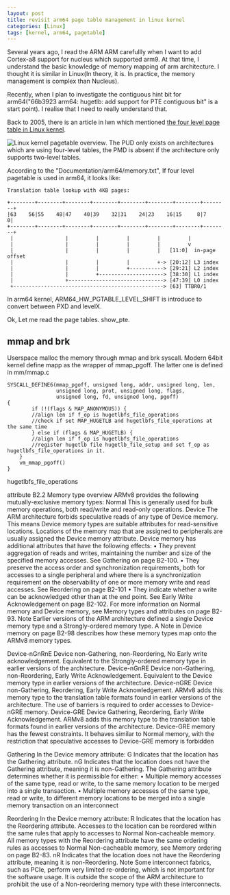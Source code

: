 ```yaml
---
layout: post
title: revisit arm64 page table management in linux kernel
categories: [Linux]
tags: [kernel, arm64, pagetable]
---
```



Several years ago, I read the ARM ARM carefullly when I want to add Cortex-a8 support for nucleus which supported arm9. At that time, I understand the basic knowledge of memory mapping of arm architecture. I thought it is similar in Linux(In theory, it is. In practice, the memory management is complex than Nucleus).

Recently, when I plan to investigate the contiguous hint bit for arm64("66b3923 arm64: hugetlb: add support for PTE contiguous bit" is a start point). I realise that I need to really understand that.

Back to 2005, there is an article in lwn which mentioned [the four level page table in Linux kernel](https://lwn.net/Articles/117749/).

![Linux kernel pagetable overview]({{site.url}}public/images/pagetable/linux_four_level_pagetables_overview_from_lwn.png).
The PUD only exists on architectures which are using four-level tables, the PMD is absent if the architecture only supports two-level tables.

According to the "Documentation/arm64/memory.txt", If four level pagetable is used in arm64, it looks like:
```
Translation table lookup with 4KB pages:

+--------+--------+--------+--------+--------+--------+--------+--------+
|63    56|55    48|47    40|39    32|31    24|23    16|15     8|7      0|
+--------+--------+--------+--------+--------+--------+--------+--------+
 |                 |         |         |         |         |
 |                 |         |         |         |         v
 |                 |         |         |         |   [11:0]  in-page offset
 |                 |         |         |         +-> [20:12] L3 index
 |                 |         |         +-----------> [29:21] L2 index
 |                 |         +---------------------> [38:30] L1 index
 |                 +-------------------------------> [47:39] L0 index
 +-------------------------------------------------> [63] TTBR0/1
```

In arm64 kernel, ARM64_HW_PGTABLE_LEVEL_SHIFT is introduce to convert between PXD and levelX.

Ok, Let me read the page tables.
show_pte.

## mmap and brk
Userspace malloc the memory through mmap and brk syscall. Modern 64bit kernel define mapp as the wrapper of mmap_pgoff. The latter one is defined in mm/mmap.c
```
SYSCALL_DEFINE6(mmap_pgoff, unsigned long, addr, unsigned long, len,
                unsigned long, prot, unsigned long, flags,
                unsigned long, fd, unsigned long, pgoff)
{
        if (!(flags & MAP_ANONYMOUS)) {
		//align len if f_op is hugetlbfs_file_operations
		//check if set MAP_HUGETLB and hugetlbfs_file_operations at the same time
        } else if (flags & MAP_HUGETLB) {
		//align len if f_op is hugetlbfs_file_operations
		//register hugetlb file hugetlb_file_setup and set f_op as hugetlbfs_file_operations in it.
	}
	vm_mmap_pgoff()
}
```
hugetlbfs_file_operations

attribute
B2.2 Memory type overview
ARMv8 provides the following mutually-exclusive memory types:
Normal This is generally used for bulk memory operations, both read/write and read-only operations.
Device The ARM architecture forbids speculative reads of any type of Device memory. This means Device
memory types are suitable attributes for read-sensitive locations.
Locations of the memory map that are assigned to peripherals are usually assigned the Device
memory attribute.
Device memory has additional attributes that have the following effects:
• They prevent aggregation of reads and writes, maintaining the number and size of the
specified memory accesses. See Gathering on page B2-100.
• They preserve the access order and synchronization requirements, both for accesses to a
single peripheral and where there is a synchronization requirement on the observability of
one or more memory write and read accesses. See Reordering on page B2-101
• They indicate whether a write can be acknowledged other than at the end point. See Early
Write Acknowledgement on page B2-102.
For more information on Normal memory and Device memory, see Memory types and attributes on page B2-93.
Note
Earlier versions of the ARM architecture defined a single Device memory type and a Strongly-ordered memory
type. A Note in Device memory on page B2-98 describes how these memory types map onto the ARMv8 memory
types.

Device-nGnRnE Device non-Gathering, non-Reordering, No Early write acknowledgement.
Equivalent to the Strongly-ordered memory type in earlier versions of the architecture.
Device-nGnRE Device non-Gathering, non-Reordering, Early Write Acknowledgement.
Equivalent to the Device memory type in earlier versions of the architecture.
Device-nGRE Device non-Gathering, Reordering, Early Write Acknowledgement.
ARMv8 adds this memory type to the translation table formats found in earlier versions of
the architecture. The use of barriers is required to order accesses to Device-nGRE memory.
Device-GRE Device Gathering, Reordering, Early Write Acknowledgement.
ARMv8 adds this memory type to the translation table formats found in earlier versions of
the architecture. Device-GRE memory has the fewest constraints. It behaves similar to
Normal memory, with the restriction that speculative accesses to Device-GRE memory is
forbidden

Gathering
In the Device memory attribute:
G Indicates that the location has the Gathering attribute.
nG Indicates that the location does not have the Gathering attribute, meaning it is non-Gathering.
The Gathering attribute determines whether it is permissible for either:
• Multiple memory accesses of the same type, read or write, to the same memory location to be merged into a
single transaction.
• Multiple memory accesses of the same type, read or write, to different memory locations to be merged into
a single memory transaction on an interconnect


Reordering
In the Device memory attribute:
R Indicates that the location has the Reordering attribute. Accesses to the location can be reordered
within the same rules that apply to accesses to Normal Non-cacheable memory. All memory types
with the Reordering attribute have the same ordering rules as accesses to Normal Non-cacheable
memory, see Memory ordering on page B2-83.
nR Indicates that the location does not have the Reordering attribute, meaning it is non-Reordering.
Note
Some interconnect fabrics, such as PCIe, perform very limited re-ordering, which is not important
for the software usage. It is outside the scope of the ARM architecture to prohibit the use of a
Non-reordering memory type with these interconnects.

